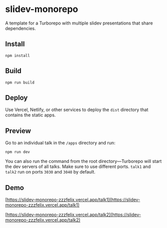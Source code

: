 # slidev-monorepo

A template for a Turborepo with multiple slidev presentations that share dependencies.

## Install

`npm install`

## Build

`npm run build`

## Deploy

Use Vercel, Netlify, or other services to deploy the `dist` directory that contains the static apps.

## Preview

Go to an individual talk in the `/apps` directory and run:

 `npm run dev`

You can also run the command from the root directory—Turborepo will start the dev servers of all talks. Make sure to use different ports. `talk1` and `talk2` run on ports `3030` and `3040` by default.

## Demo

[https://slidev-monorepo-zzzfelix.vercel.app/talk1](https://slidev-monorepo-zzzfelix.vercel.app/talk1)

[https://slidev-monorepo-zzzfelix.vercel.app/talk2](https://slidev-monorepo-zzzfelix.vercel.app/talk2)